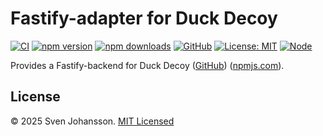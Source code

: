 
# Fastify-adapter for Duck Decoy

[![CI](https://github.com/svjson/duck-decoy/actions/workflows/build-and-test.yaml/badge.svg?branch=master)](https://github.com/svjson/duck-decoy/actions/workflows/build-and-test.yaml)
[![npm version](https://img.shields.io/npm/v/%40duck-decoy/fastify)](https://www.npmjs.com/package/@duck-decoy/fastify)
[![npm downloads](https://img.shields.io/npm/dm/%40duck-decoy/fastify)](https://www.npmjs.com/package/@duck-decoy/fastify)
[![GitHub](https://img.shields.io/badge/GitHub-svjson%2Fduck--decoy-blue?logo=github)](https://github.com/svjson/duck-decoy)
[![License: MIT](https://img.shields.io/badge/license-MIT-green.svg)](LICENSE)
[![Node](https://img.shields.io/node/v/%40duck-decoy/fastify)](https://www.npmjs.com/package/@duck-decoy/fastify)

Provides a Fastify-backend for Duck Decoy ([GitHub](https://github.com/svjson/duck-decoy/)) ([npmjs.com](https://www.npmjs.com/package/duck-decoy)).

## License

© 2025 Sven Johansson. [MIT Licensed](./LICENSE)
